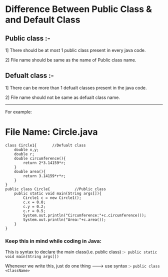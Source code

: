 # Difference Between Public Class & and Default Class

## Public class :-

1] There should be at most 1 public class present in every java code.

2] File name should be same as the name of Public class name.

## Defualt class :-

1] There can be more than 1 defualt classes present in the java code.

2] File name should not be same as defualt class name.


-------------------------------------------------------------------------------------------------------------------------------------
For example:

# File Name: Circle.java

```
class Circle1{       //Defualt class
    double x,y;
    double r;
    double circumference(){
        return 2*3.14159*r;
    }
    double area(){
        return 3.14159*r*r;
    }
}
public class Circle{           //Public class
    public static void main(String args[]){
        Circle1 c = new Circle1();
        c.x = 0.0;
        c.y = 0.2;
        c.r = 0.5;
        System.out.println("Circumference:"+c.circumference());
        System.out.println("Area:"+c.area());
    }
}
```

### Keep this in mind while coding in Java:
This is syntax to declare the main class(i.e. public class)  :-``` public static void main(String args[])```

Whenever we write this, just do one thing ---> use syntax  :- ```public class <ClassName>```
